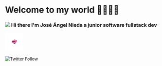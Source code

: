 # Welcome to my world 🚀👨🏽‍🚀

### <img src="https://github.com/TheDudeThatCode/TheDudeThatCode/blob/master/Assets/Hi.gif" width="29px"> Hi there I'm José Ángel Nieda a junior software fullstack dev

<img src="https://github.com/josnih21/josnih21/blob/master/assests/robot.gif" width="60px">

![Twitter Follow](https://img.shields.io/twitter/follow/josnih1?label=josnih&logo=twitter&style=for-the-badge)

<!--
**josnih21/josnih21** is a ✨ _special_ ✨ repository because its `README.md` (this file) appears on your GitHub profile.

Here are some ideas to get you started:

- 🔭 I’m currently working on ...
- 🌱 I’m currently learning ...
- 👯 I’m looking to collaborate on ...
- 🤔 I’m looking for help with ...
- 💬 Ask me about ...
- 📫 How to reach me: ...
- 😄 Pronouns: ...
- ⚡ Fun fact: ...
-->
